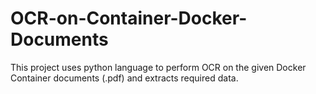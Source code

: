 # OCR-on-Container-Docker-Documents
This project uses python language to perform OCR on the given Docker Container documents (.pdf) and extracts required data.

